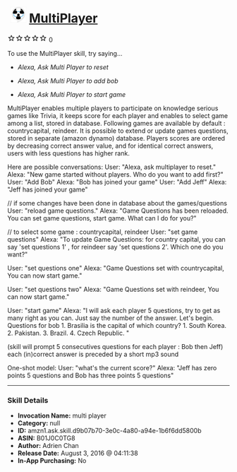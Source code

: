 # &nbsp;<img src="skill_icon" alt="MultiPlayer icon" width="36"> [MultiPlayer](http://alexa.amazon.com/#skills/amzn1.ask.skill.d9b07b70-3e0c-4a80-a94e-1b6f6dd5800b)
![0 stars](../../images/ic_star_border_black_18dp_1x.png)![0 stars](../../images/ic_star_border_black_18dp_1x.png)![0 stars](../../images/ic_star_border_black_18dp_1x.png)![0 stars](../../images/ic_star_border_black_18dp_1x.png)![0 stars](../../images/ic_star_border_black_18dp_1x.png) 0

To use the MultiPlayer skill, try saying...

* *Alexa, Ask Multi Player  to reset*

* *Alexa, Ask Multi Player  to add bob*

* *Alexa, Ask Multi Player to start game*

MultiPlayer enables multiple players to participate on knowledge serious games like Trivia, it keeps score for each player and enables to select game among a list, stored in database. Following games are available by default : countrycapital, reindeer. It is possible to extend or update games questions, stored in separate (amazon dynamo) database. Players scores are ordered by decreasing correct answer value, and for identical correct answers, users with less questions has higher rank.

Here are possible conversations:
   User: "Alexa, ask multiplayer to reset."
   Alexa: "New game started without players. Who do you want to add first?"
   User: "Add Bob"
   Alexa: "Bob has joined your game"
   User: "Add Jeff"
   Alexa: "Jeff has joined your game"
 
// if some changes have been done in database about the games/questions
   User: "reload game questions."
   Alexa: "Game Questions has been reloaded. You can set game questions, start game. What can I do for you?"

// to select some game : countrycapital, reindeer 
   User: "set game questions"
   Alexa: "To update Game Questions: for country capital, you can say 'set questions 1' , for reindeer say 'set questions 2'. Which one do you want?"
 
   User: "set questions one"
   Alexa: "Game Questions set with countrycapital, You can now start game."
 
   User: "set questions two"
   Alexa: "Game Questions set with reindeer, You can now start game."
 
   User: "start game"
   Alexa: "I will ask each player 5 questions, try to get as many right as you can. Just say the number of the answer. Let's begin. Questions for bob 1. Brasilia is the capital of which country? 1. South Korea. 2. Pakistan. 3. Brazil. 4. Czech Republic. "
 
   (skill will prompt 5 consecutives questions for each player : Bob then Jeff)
  each (in)correct answer is preceded by a short mp3 sound
 
  One-shot model:
   User: "what's the current score?"
   Alexa: "Jeff has zero points 5 questions and Bob has three points 5 questions"

***

### Skill Details

* **Invocation Name:** multi player
* **Category:** null
* **ID:** amzn1.ask.skill.d9b07b70-3e0c-4a80-a94e-1b6f6dd5800b
* **ASIN:** B01J0C0TG8
* **Author:** Adrien Chan
* **Release Date:** August 3, 2016 @ 04:11:38
* **In-App Purchasing:** No
